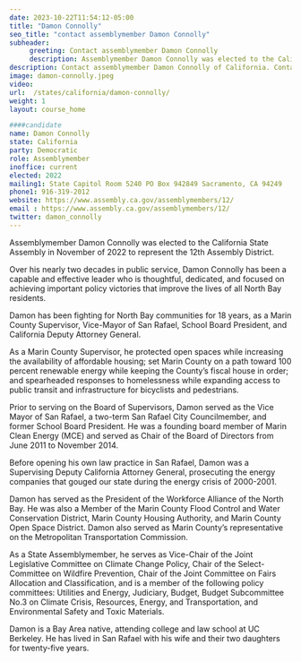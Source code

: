 ```yaml
---
date: 2023-10-22T11:54:12-05:00
title: "Damon Connolly"
seo_title: "contact assemblymember Damon Connolly"
subheader:
     greeting: Contact assemblymember Damon Connolly
     description: Assemblymember Damon Connolly was elected to the California State Assembly in November of 2022 to represent the 12th Assembly District.
description: Contact assemblymember Damon Connolly of California. Contact information for Damon Connolly includes email address, phone number, and mailing address.
image: damon-connolly.jpeg
video:
url:  /states/california/damon-connolly/
weight: 1
layout: course_home

####candidate
name: Damon Connolly
state: California
party: Democratic
role: Assemblymember
inoffice: current
elected: 2022
mailing1: State Capitol Room 5240 PO Box 942849 Sacramento, CA 94249
phone1: 916-319-2012
website: https://www.assembly.ca.gov/assemblymembers/12/
email : https://www.assembly.ca.gov/assemblymembers/12/
twitter: damon_connolly
---
```


Assemblymember Damon Connolly was elected to the California State Assembly in November of 2022 to represent the 12th Assembly District.

Over his nearly two decades in public service, Damon Connolly has been a capable and effective leader who is thoughtful, dedicated, and focused on achieving important policy victories that improve the lives of all North Bay residents.

Damon has been fighting for North Bay communities for 18 years, as a Marin County Supervisor, Vice-Mayor of San Rafael, School Board President, and California Deputy Attorney General.

As a Marin County Supervisor, he protected open spaces while increasing the availability of affordable housing; set Marin County on a path toward 100 percent renewable energy while keeping the County’s fiscal house in order; and spearheaded responses to homelessness while expanding access to public transit and infrastructure for bicyclists and pedestrians.

Prior to serving on the Board of Supervisors, Damon served as the Vice Mayor of San Rafael, a two-term San Rafael City Councilmember, and former School Board President. He was a founding board member of Marin Clean Energy (MCE) and served as Chair of the Board of Directors from June 2011 to November 2014.

Before opening his own law practice in San Rafael, Damon was a Supervising Deputy California Attorney General, prosecuting the energy companies that gouged our state during the energy crisis of 2000-2001.

Damon has served as the President of the Workforce Alliance of the North Bay. He was also a Member of the Marin County Flood Control and Water Conservation District, Marin County Housing Authority, and Marin County Open Space District. Damon also served as Marin County’s representative on the Metropolitan Transportation Commission.

As a State Assemblymember, he serves as Vice-Chair of the Joint Legislative Committee on Climate Change Policy, Chair of the Select-Committee on Wildfire Prevention, Chair of the Joint Committee on Fairs Allocation and Classification, and is a member of the following policy committees: Utilities and Energy, Judiciary, Budget, Budget Subcommittee No.3 on Climate Crisis, Resources, Energy, and Transportation, and Environmental Safety and Toxic Materials.

Damon is a Bay Area native, attending college and law school at UC Berkeley. He has lived in San Rafael with his wife and their two daughters for twenty-five years.
